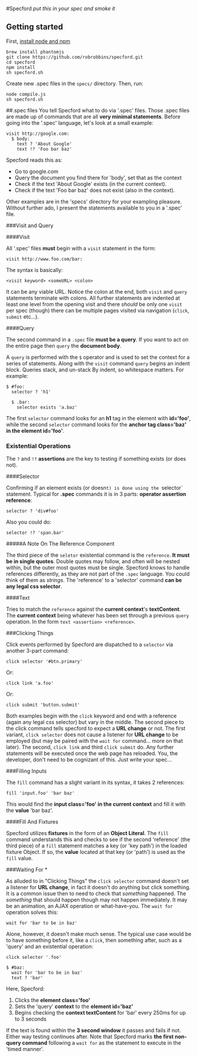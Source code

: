 #Specford
_put this in your spec and smoke it_

## Getting started
First, [install node and npm](http://nodejs.org/)
```
brew install phantomjs
git clone https://github.com/robrobbins/specford.git
cd specford
npm install
sh specford.sh
```
Create new .spec files in the `specs/` directory. Then, run:
```
node compile.js
sh specford.sh
```

##.spec files
You tell Specford what to do via '.spec' files. Those .spec files are made up of 
commands that are all **very minimal statements**. Before going into the '.spec' language, let's
look at a small example:

    visit http://google.com:
      $ body:
        text ? 'About Google'
        text !? 'Foo bar baz'

Specford reads this as:

+ Go to google.com
+ Query the document you find there for 'body', set that as the context
+ Check if the text 'About Google' exists (in the current context).
+ Check if the text 'Foo bar baz' does not exist (also in the context).

Other examples are in the 'specs' directory for your exampling pleasure. Without further
ado, I present the statements available to you in a '.spec' file.

###Visit and Query

####Visit

All '.spec' files **must** begin with a `visit` statement in the form:

    visit http://www.foo.com/bar:

The syntax is basically:

    <visit keyword> <someURL> <colon>

It can be any viable URL. Notice the colon at the end,  both `visit` and  `query` statements
terminate with colons. All further statements are indented at least one level from the opening
visit and there *should* be only one `visit` per spec (though) there can be multiple pages
visited via navigation (`click`, `submit` etc...).

####Query

The second command in a `.spec` file **must be a query**. If you want to act on the entire page
then `query` the **document body**.

A `query` is performed with the `$` operator and is used to set the context for a series
of statements. Along with the `visit` command `query` begins an indent block. Queries stack,
and un-stack By indent, so whitespace matters. For example:

    $ #foo:
      selector ? 'h1'
      
      $ .bar:
        selector exists 'a.baz'

The first `selector` command looks for an **h1** tag in the element with **id='foo'**, while the second
`selector` command looks for the **anchor tag class='baz' in the element id='foo'**.

### Existential Operations

The `?` and `!?` **assertions** are the key to testing if something exists (or does not).

####Selector

Confirming if an element exists (or doesn`t) is done using the `selector` statement. Typical for **.spec** commands it
is in 3 parts: **operator assertion reference**: 

    selector ? 'div#foo'

Also you could do:

    selector !? 'span.bar'

#####A Note On The Reference Component

The third piece of the `seletor` existential command is the `reference`. **It must be in single quotes**. Double quotes
may follow, and often will be nested within, but the outer most quotes must be single. Specford knows to handle references 
differently, as they are not part of the `.spec` language. You could think of them as _strings_. The 'reference' to a 'selector'
command **can be any legal css selector**.

####Text

Tries to match the `reference` against the **current context**'s **textContent**. The **current context** being whatever has 
been set through a previous `query` operation. In the form `text <assertion> <reference>`.

###Clicking Things

Click events performed by Specford are dispatched to a `selector` via another 3-part command:

    click selector '#btn.primary'

Or:

    click link 'a.foo'

Or:

    click submit 'button.submit'

Both examples begin with the `click` keyword and end with a reference (again any legal css selector) but vary in the middle.
The second piece to the click command tells specford to expect a **URL change** or not. The first variant, `click selector`
does not cause a listener for **URL change** to be employed (but may be paired with the `wait for` command... more on that later). 
The second, `click link` and third `click submit` do. Any further statements will be executed once the web page has reloaded.
You, the developer, don't need to be cognizant of this. Just write your spec...

###Filling Inputs

The `fill` command has a slight variant in its syntax, it takes 2 references:

    fill 'input.foo' 'bar baz'

This would find the **input class='foo' in the current context** and fill it with the **value** 'bar baz'.

####Fill And Fixtures

Specford utilizes **fixtures** in the form of an **Object Literal**. The `fill` command understands this and
checks to see if the second 'reference' (the third piece) of a `fill` statement matches a key (or 'key path') in
the loaded fixture Object. If so, the **value** located at that key (or 'path') is used as the `fill` value.

###Waiting For *

As alluded to in "Clicking Things" the `click selector` command doesn't set a listener for **URL change**, in fact it
doesn't do anything but click something. It is a common issue then to need to check that _something_ happened. The
_something_ that should happen though may not happen immediately. It may be an animation, an AJAX operation or 
what-have-you. The `wait for` operation solves this:

    wait for 'bar to be in baz'

Alone, however, it doesn't make much sense. The typical use case would be to have something before it, like a `click`, then
something after, such as a 'query' and an existential operation:

    click selector '.foo'

    $ #baz:
      wait for 'bar to be in baz'
      text ? 'bar'

Here, Specford:

1. Clicks the **element class='foo'**
2. Sets the 'query' **context** to the **element id='baz'**
3. Begins checking the **context textContent** for 'bar' every 250ms for up to 3 seconds

If the text is found within the **3 second window** it passes and fails if not. Either way testing continues after. Note that
Specford marks **the first non-query command** following a `wait for` as the statement to execute in the 'timed manner'. 
